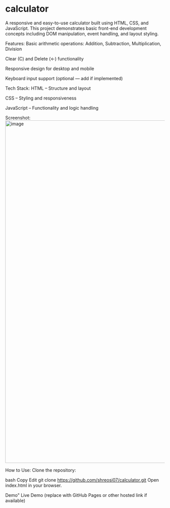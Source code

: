 # calculator
A responsive and easy-to-use calculator built using HTML, CSS, and JavaScript. This project demonstrates basic front-end development concepts including DOM manipulation, event handling, and layout styling.

Features:
Basic arithmetic operations: Addition, Subtraction, Multiplication, Division

Clear (C) and Delete (←) functionality

Responsive design for desktop and mobile

Keyboard input support (optional — add if implemented)

Tech Stack:
HTML – Structure and layout

CSS – Styling and responsiveness

JavaScript – Functionality and logic handling

Screenshot:
<img width="1920" height="1080" alt="image" src="https://github.com/user-attachments/assets/a2cf0d6e-2250-46ad-8194-f826822a9f45" />

How to Use:
Clone the repository:

bash
Copy
Edit
git clone https://github.com/shreosi07/calculator.git
Open index.html in your browser.

Demo"
Live Demo (replace with GitHub Pages or other hosted link if available)

